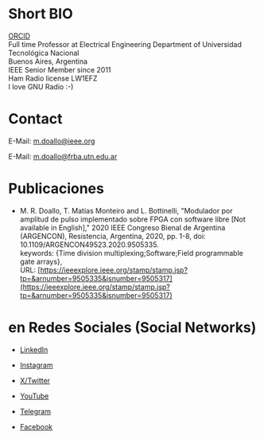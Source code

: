 # Short BIO

[ORCID](https://orcid.org/0000-0002-9765-0514)\
Full time Professor at Electrical Engineering Department of Universidad Tecnológica Nacional\
Buenos Aires, Argentina\
IEEE Senior Member since 2011\
Ham Radio license LW1EFZ\
I love GNU Radio :-)

# Contact

E-Mail: <m.doallo@ieee.org> 

E-Mail: <m.doallo@frba.utn.edu.ar>

# Publicaciones

- M. R. Doallo, T. Matías Monteiro and L. Bottinelli, "Modulador por amplitud de pulso implementado sobre FPGA con software libre [Not available in English]," 2020 IEEE Congreso Bienal de Argentina (ARGENCON), Resistencia, Argentina, 2020, pp. 1-8, doi: 10.1109/ARGENCON49523.2020.9505335.\
  keywords: {Time division multiplexing;Software;Field programmable gate arrays},\
  URL: [https://ieeexplore.ieee.org/stamp/stamp.jsp?tp=&arnumber=9505335&isnumber=9505317](https://ieeexplore.ieee.org/stamp/stamp.jsp?tp=&arnumber=9505335&isnumber=9505317)

# en Redes Sociales (Social Networks)

- [LinkedIn](https://www.linkedin.com/in/mdoallo/)

- [Instagram](https://www.instagram.com/marcelodoallo/)

- [X/Twitter](https://twitter.com/marcelodoallo)

- [YouTube](https://www.youtube.com/@mdoallo-utnba/)

- [Telegram](https://t.me/mdoallo)

- [Facebook](https://www.facebook.com/m.doallo)
